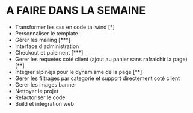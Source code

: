 # A FAIRE DANS LA SEMAINE 

- Transformer les css en code tailwind [*]
- Personnaliser le template
- Gérer les mailing [***]
- Interface d'administration
- Checkout et paiement [***]
- Gerer les requetes coté client (ajout au panier sans rafraichir la page) [**]
- Integrer alpinejs pour le dynamisme de la page [**]
- Gerer les filtrages par categorie et support directement coté client
- Gerer les images banner
- Nettoyer le projet
- Refactoriser le code
- Build et integration web